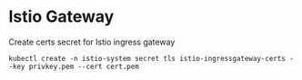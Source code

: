 # Istio Gateway

Create certs secret for Istio ingress gateway
```
kubectl create -n istio-system secret tls istio-ingressgateway-certs --key privkey.pem --cert cert.pem
```
